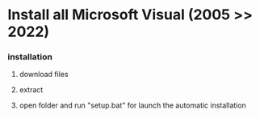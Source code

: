 <h1>Install all Microsoft Visual (2005 >> 2022)</h1>

### installation

1. download files

2. extract 

3. open folder and run "setup.bat" for launch the automatic installation
